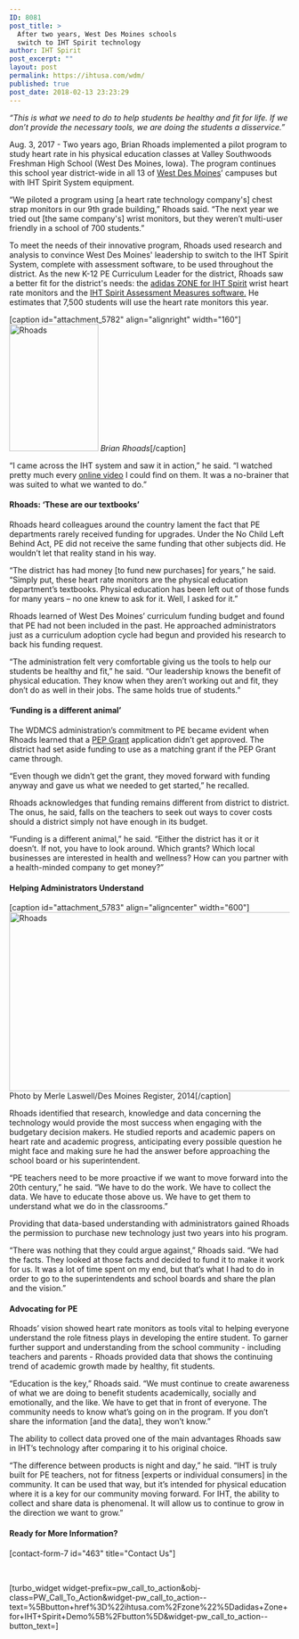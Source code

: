 ```yaml
---
ID: 8081
post_title: >
  After two years, West Des Moines schools
  switch to IHT Spirit technology
author: IHT Spirit
post_excerpt: ""
layout: post
permalink: https://ihtusa.com/wdm/
published: true
post_date: 2018-02-13 23:23:29
---
```

<em>“This is what we need to do to help students be healthy and fit for life. If we don’t provide the necessary tools, we are doing the students a disservice.”</em>

Aug. 3, 2017 - Two years ago, Brian Rhoads implemented a pilot program to study heart rate in his physical education classes at Valley Southwoods Freshman High School (West Des Moines, Iowa). The program continues this school year district-wide in all 13 of <a href="http://www.wdmcs.org/" target="_blank" rel="noopener">West Des Moines</a>’ campuses but with IHT Spirit System equipment.

“We piloted a program using [a heart rate technology company's] chest strap monitors in our 9th grade building,” Rhoads said. “The next year we tried out [the same company's] wrist monitors, but they weren’t multi-user friendly in a school of 700 students.”

To meet the needs of their innovative program, Rhoads used research and analysis to convince West Des Moines' leadership to switch to the IHT Spirit System, complete with assessment software, to be used throughout the district. As the new K-12 PE Curriculum Leader for the district, Rhoads saw a better fit for the district's needs: the <a href="https://ihtusa.com/zone/" target="_blank" rel="noopener">adidas ZONE for IHT Spirit</a> wrist heart rate monitors and the <a href="https://ihtusa.com/spirit-system/assessment-software/" target="_blank" rel="noopener">IHT Spirit Assessment Measures software.</a> He estimates that 7,500 students will use the heart rate monitors this year.

[caption id="attachment_5782" align="alignright" width="160"]<a href="https://ihtusa.com/wp-content/uploads/2017/08/Rhoads.jpg"><img class="wp-image-5782 size-full" src="https://ihtusa.com/wp-content/uploads/2017/08/Rhoads.jpg" alt="Rhoads" width="160" height="228" /></a> <em>Brian Rhoads</em>[/caption]

<!--more-->“I came across the IHT system and saw it in action,” he said. “I watched pretty much every <a href="https://ihtusa.com/videos/" target="_blank" rel="noopener">online video</a> I could find on them. It was a no-brainer that was suited to what we wanted to do.”
<h4><strong>Rhoads: ‘These are our textbooks’</strong></h4>
Rhoads heard colleagues around the country lament the fact that PE departments rarely received funding for upgrades. Under the No Child Left Behind Act, PE did not receive the same funding that other subjects did. He wouldn’t let that reality stand in his way.

“The district has had money [to fund new purchases] for years,” he said. “Simply put, these heart rate monitors are the physical education department’s textbooks. Physical education has been left out of those funds for many years – no one knew to ask for it. Well, I asked for it.”

Rhoads learned of West Des Moines’ curriculum funding budget and found that PE had not been included in the past. He approached administrators just as a curriculum adoption cycle had begun and provided his research to back his funding request.

“The administration felt very comfortable giving us the tools to help our students be healthy and fit,” he said. “Our leadership knows the benefit of physical education. They know when they aren’t working out and fit, they don’t do as well in their jobs. The same holds true of students.”
<h4><strong>‘Funding is a different animal’</strong></h4>
The WDMCS administration’s commitment to PE became evident when Rhoads learned that a <a href="https://ed.gov/programs/whitephysed/index.html" target="_blank" rel="noopener">PEP Grant</a> application didn’t get approved. The district had set aside funding to use as a matching grant if the PEP Grant came through.

“Even though we didn’t get the grant, they moved forward with funding anyway and gave us what we needed to get started,” he recalled.

Rhoads acknowledges that funding remains different from district to district. The onus, he said, falls on the teachers to seek out ways to cover costs should a district simply not have enough in its budget.

“Funding is a different animal,” he said. “Either the district has it or it doesn’t. If not, you have to look around. Which grants? Which local businesses are interested in health and wellness? How can you partner with a health-minded company to get money?”
<h4><strong>Helping Administrators Understand</strong></h4>
[caption id="attachment_5783" align="aligncenter" width="600"]<a href="https://ihtusa.com/wp-content/uploads/2017/08/westdesmoinesfeature.jpg"><img class="wp-image-5783" src="https://ihtusa.com/wp-content/uploads/2017/08/westdesmoinesfeature.jpg" alt="Rhoads" width="600" height="321" /></a> Photo by Merle Laswell/Des Moines Register, 2014[/caption]

Rhoads identified that research, knowledge and data concerning the technology would provide the most success when engaging with the budgetary decision makers. He studied reports and academic papers on heart rate and academic progress, anticipating every possible question he might face and making sure he had the answer before approaching the school board or his superintendent.

“PE teachers need to be more proactive if we want to move forward into the 20th century,” he said. “We have to do the work. We have to collect the data. We have to educate those above us. We have to get them to understand what we do in the classrooms.”

Providing that data-based understanding with administrators gained Rhoads the permission to purchase new technology just two years into his program.

“There was nothing that they could argue against,” Rhoads said. “We had the facts. They looked at those facts and decided to fund it to make it work for us. It was a lot of time spent on my end, but that’s what I had to do in order to go to the superintendents and school boards and share the plan and the vision.”
<h4><strong>Advocating for PE</strong></h4>
Rhoads’ vision showed heart rate monitors as tools vital to helping everyone understand the role fitness plays in developing the entire student. To garner further support and understanding from the school community - including teachers and parents - Rhoads provided data that shows the continuing trend of academic growth made by healthy, fit students.

“Education is the key,” Rhoads said. “We must continue to create awareness of what we are doing to benefit students academically, socially and emotionally, and the like. We have to get that in front of everyone. The community needs to know what’s going on in the program. If you don’t share the information [and the data], they won’t know.”

The ability to collect data proved one of the main advantages Rhoads saw in IHT’s technology after comparing it to his original choice.

“The difference between products is night and day,” he said. “IHT is truly built for PE teachers, not for fitness [experts or individual consumers] in the community. It can be used that way, but it’s intended for physical education where it is a key for our community moving forward. For IHT, the ability to collect and share data is phenomenal. It will allow us to continue to grow in the direction we want to grow.”
<h4>Ready for More Information?</h4>
[contact-form-7 id="463" title="Contact Us"]

&nbsp;

[turbo_widget widget-prefix=pw_call_to_action&obj-class=PW_Call_To_Action&widget-pw_call_to_action--text=%5Bbutton+href%3D%22ihtusa.com%2Fzone%22%5Dadidas+Zone+for+IHT+Spirit+Demo%5B%2Fbutton%5D&widget-pw_call_to_action--button_text=]